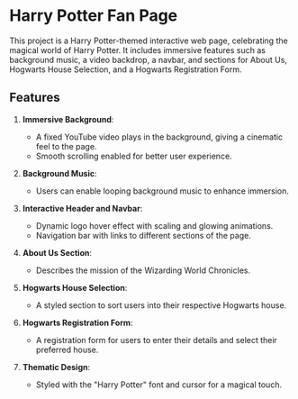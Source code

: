 # Harry Potter Fan Page

This project is a Harry Potter-themed interactive web page, celebrating the magical world of Harry Potter. It includes immersive features such as background music, a video backdrop, a navbar, and sections for About Us, Hogwarts House Selection, and a Hogwarts Registration Form.



## Features
1. **Immersive Background**:
   - A fixed YouTube video plays in the background, giving a cinematic feel to the page.
   - Smooth scrolling enabled for better user experience.

2. **Background Music**:
   - Users can enable looping background music to enhance immersion.

3. **Interactive Header and Navbar**:
   - Dynamic logo hover effect with scaling and glowing animations.
   - Navigation bar with links to different sections of the page.

4. **About Us Section**:
   - Describes the mission of the Wizarding World Chronicles.

5. **Hogwarts House Selection**:
   - A styled section to sort users into their respective Hogwarts house.

6. **Hogwarts Registration Form**:
   - A registration form for users to enter their details and select their preferred house.

7. **Thematic Design**:
   - Styled with the "Harry Potter" font and cursor for a magical touch.


